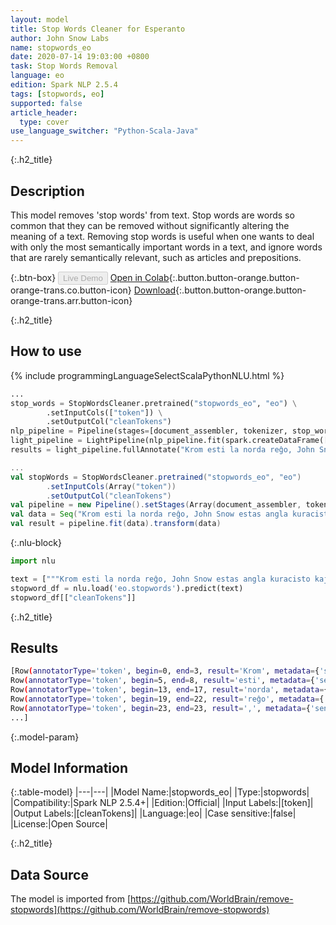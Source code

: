 ```yaml
---
layout: model
title: Stop Words Cleaner for Esperanto
author: John Snow Labs
name: stopwords_eo
date: 2020-07-14 19:03:00 +0800
task: Stop Words Removal
language: eo
edition: Spark NLP 2.5.4
tags: [stopwords, eo]
supported: false
article_header:
  type: cover
use_language_switcher: "Python-Scala-Java"
---
```


{:.h2_title}
## Description
This model removes 'stop words' from text. Stop words are words so common that they can be removed without significantly altering the meaning of a text. Removing stop words is useful when one wants to deal with only the most semantically important words in a text, and ignore words that are rarely semantically relevant, such as articles and prepositions.

{:.btn-box}
<button class="button button-orange" disabled>Live Demo</button>
[Open in Colab](https://colab.research.google.com/github/JohnSnowLabs/spark-nlp-workshop/blob/b2eb08610dd49d5b15077cc499a94b4ec1e8b861/jupyter/annotation/english/stop-words/StopWordsCleaner.ipynb){:.button.button-orange.button-orange-trans.co.button-icon}
[Download](https://s3.amazonaws.com/auxdata.johnsnowlabs.com/public/models/stopwords_eo_eo_2.5.4_2.4_1594742438724.zip){:.button.button-orange.button-orange-trans.arr.button-icon}

{:.h2_title}
## How to use

<div class="tabs-box" markdown="1">

{% include programmingLanguageSelectScalaPythonNLU.html %}

```python
...
stop_words = StopWordsCleaner.pretrained("stopwords_eo", "eo") \
        .setInputCols(["token"]) \
        .setOutputCol("cleanTokens")
nlp_pipeline = Pipeline(stages=[document_assembler, tokenizer, stop_words])
light_pipeline = LightPipeline(nlp_pipeline.fit(spark.createDataFrame([['']]).toDF("text")))
results = light_pipeline.fullAnnotate("Krom esti la norda reĝo, John Snow estas angla kuracisto kaj gvidanto en la disvolviĝo de anestezo kaj medicina higieno.")
```

```scala
...
val stopWords = StopWordsCleaner.pretrained("stopwords_eo", "eo")
        .setInputCols(Array("token"))
        .setOutputCol("cleanTokens")
val pipeline = new Pipeline().setStages(Array(document_assembler, tokenizer, stopWords))
val data = Seq("Krom esti la norda reĝo, John Snow estas angla kuracisto kaj gvidanto en la disvolviĝo de anestezo kaj medicina higieno.").toDF("text")
val result = pipeline.fit(data).transform(data)
```

{:.nlu-block}
```python
import nlu

text = ["""Krom esti la norda reĝo, John Snow estas angla kuracisto kaj gvidanto en la disvolviĝo de anestezo kaj medicina higieno."""]
stopword_df = nlu.load('eo.stopwords').predict(text)
stopword_df[["cleanTokens"]]
```

</div>

{:.h2_title}
## Results

```bash
[Row(annotatorType='token', begin=0, end=3, result='Krom', metadata={'sentence': '0'}),
Row(annotatorType='token', begin=5, end=8, result='esti', metadata={'sentence': '0'}),
Row(annotatorType='token', begin=13, end=17, result='norda', metadata={'sentence': '0'}),
Row(annotatorType='token', begin=19, end=22, result='reĝo', metadata={'sentence': '0'}),
Row(annotatorType='token', begin=23, end=23, result=',', metadata={'sentence': '0'}),
...]
```

{:.model-param}
## Model Information

{:.table-model}
|---|---|
|Model Name:|stopwords_eo|
|Type:|stopwords|
|Compatibility:|Spark NLP 2.5.4+|
|Edition:|Official|
|Input Labels:|[token]|
|Output Labels:|[cleanTokens]|
|Language:|eo|
|Case sensitive:|false|
|License:|Open Source|

{:.h2_title}
## Data Source
The model is imported from [https://github.com/WorldBrain/remove-stopwords](https://github.com/WorldBrain/remove-stopwords)